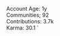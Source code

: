 Account Age: 1y                                                      
Communities; 92                                                     
Contributions: 3.7k                                                 
Karma: 30.1                                                           `